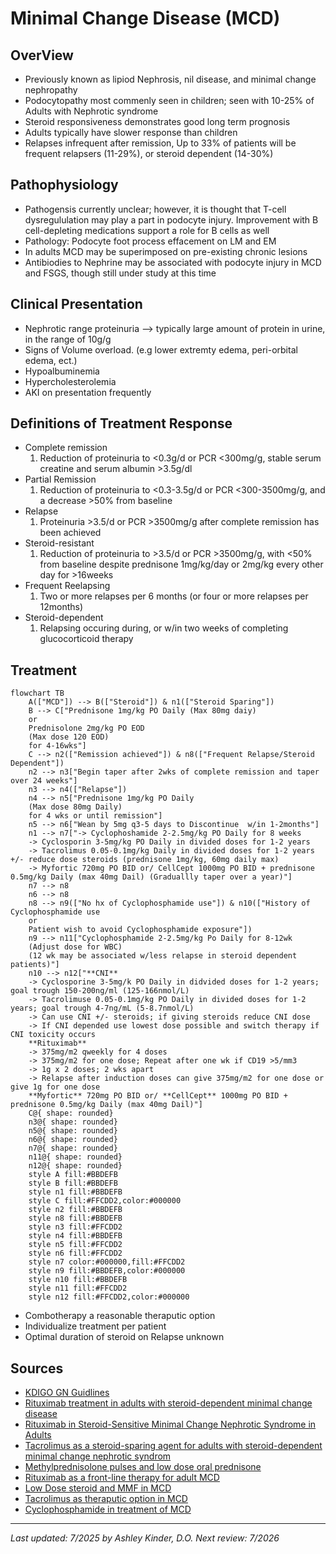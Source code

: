 # **Minimal Change Disease (MCD)** 
## **OverView**
 * Previously known as lipiod Nephrosis, nil disease, and minimal change nephropathy
 * Podocytopathy most commenly seen in children; seen with 10-25% of Adults with Nephrotic syndrome
 * Steroid responsiveness demonstrates good long term prognosis
 * Adults typically have slower response than children
 * Relapses infrequent after remission, Up to 33% of patients will be frequent relapsers (11-29%), or steroid dependent (14-30%) 
## **Pathophysiology** 
 * Pathogensis currently unclear; however, it is thought that T-cell dysregululation may play a part in podocyte injury. Improvement with B cell-depleting medications support a role for B cells as well
 * Pathology: Podocyte foot process effacement on LM and EM
 * In adults MCD may be superimposed on pre-existing chronic lesions
 * Antibiodies to Nephrine may be associated with podocyte injury in MCD and FSGS, though still under study at this time
## **Clinical Presentation**
 * Nephrotic range proteinuria --> typically large amount of protein in urine, in the range of 10g/g
 * Signs of Volume overload. (e.g lower extremty edema, peri-orbital edema, ect.)
 * Hypoalbuminemia
 * Hypercholesterolemia
 * AKI on presentation frequently
## **Definitions of Treatment Response**
 * Complete remission
    1. Reduction of proteinuria to <0.3g/d or PCR <300mg/g, stable serum creatine and serum albumin >3.5g/dl
 * Partial Remission
    1. Reduction of proteinuria to <0.3-3.5g/d or PCR <300-3500mg/g, and a decrease >50% from baseline
 * Relapse
    1. Proteinuria >3.5/d or PCR >3500mg/g after complete remission has been achieved
 * Steroid-resistant
    1. Reduction of proteinuria to >3.5/d or PCR >3500mg/g, with <50% from baseline despite prednisone 1mg/kg/day or 2mg/kg every other day for >16weeks
 * Frequent Reelapsing
    1. Two or more relapses per 6 months (or four or more relapses per 12months)
 * Steroid-dependent
    1. Relapsing occuring during, or w/in two weeks of completing glucocorticoid therapy
## **Treatment**
```mermaid
flowchart TB
    A(["MCD"]) --> B(["Steroid"]) & n1(["Steroid Sparing"])
    B --> C["Prednisone 1mg/kg PO Daily (Max 80mg daiy)
    or
    Prednisolone 2mg/kg PO EOD
    (Max dose 120 EOD)
    for 4-16wks"]
    C --> n2(["Remission achieved"]) & n8(["Frequent Relapse/Steroid Dependent"])
    n2 --> n3["Begin taper after 2wks of complete remission and taper over 24 weeks"]
    n3 --> n4(["Relapse"])
    n4 --> n5["Prednisone 1mg/kg PO Daily
    (Max dose 80mg Daily)
    for 4 wks or until remission"]
    n5 --> n6["Wean by 5mg q3-5 days to Discontinue  w/in 1-2months"]
    n1 --> n7["-> Cyclophoshamide 2-2.5mg/kg PO Daily for 8 weeks
    -> Cyclosporin 3-5mg/kg PO Daily in divided doses for 1-2 years
    -> Tacrolimus 0.05-0.1mg/kg Daily in divided doses for 1-2 years +/- reduce dose steroids (prednisone 1mg/kg, 60mg daily max)
    -> Myfortic 720mg PO BID or/ CellCept 1000mg PO BID + prednisone 0.5mg/kg Daily (max 40mg Dail) (Graduallly taper over a year)"]
    n7 --> n8
    n6 --> n8
    n8 --> n9(["No hx of Cyclophosphamide use"]) & n10(["History of Cyclophosphamide use
    or
    Patient wish to avoid Cyclophosphamide exposure"])
    n9 --> n11["Cyclophosphamide 2-2.5mg/kg Po Daily for 8-12wk
    (Adjust dose for WBC)
    (12 wk may be associated w/less relapse in steroid dependent patients)"]
    n10 --> n12["**CNI**
    -> Cyclosporine 3-5mg/k PO Daily in didvided doses for 1-2 years; goal trough 150-200ng/ml (125-166nmol/L)
    -> Tacrolimuse 0.05-0.1mg/kg PO Daily in divided doses for 1-2 years; goal trough 4-7ng/mL (5-8.7nmol/L)
    -> Can use CNI +/- steroids; if giving steroids reduce CNI dose
    -> If CNI depended use lowest dose possible and switch therapy if CNI toxicity occurs
    **Rituximab**
    -> 375mg/m2 qweekly for 4 doses
    -> 375mg/m2 for one dose; Repeat after one wk if CD19 >5/mm3
    -> 1g x 2 doses; 2 wks apart
    -> Relapse after induction doses can give 375mg/m2 for one dose or give 1g for one dose
    **Myfortic** 720mg PO BID or/ **CellCept** 1000mg PO BID + prednisone 0.5mg/kg Daily (max 40mg Dail)"]
    C@{ shape: rounded}
    n3@{ shape: rounded}
    n5@{ shape: rounded}
    n6@{ shape: rounded}
    n7@{ shape: rounded}
    n11@{ shape: rounded}
    n12@{ shape: rounded}
    style A fill:#BBDEFB
    style B fill:#BBDEFB
    style n1 fill:#BBDEFB
    style C fill:#FFCDD2,color:#000000
    style n2 fill:#BBDEFB
    style n8 fill:#BBDEFB
    style n3 fill:#FFCDD2
    style n4 fill:#BBDEFB
    style n5 fill:#FFCDD2
    style n6 fill:#FFCDD2
    style n7 color:#000000,fill:#FFCDD2
    style n9 fill:#BBDEFB,color:#000000
    style n10 fill:#BBDEFB
    style n11 fill:#FFCDD2
    style n12 fill:#FFCDD2,color:#000000
```
* Combotherapy a reasonable theraputic option
* Individualize treatment per patient 
* Optimal duration of steroid on Relapse unknown
## **Sources**
* [KDIGO GN Guidlines](https://kdigo.org/guidelines/gd/)
* [Rituximab treatment in adults with steroid-dependent minimal change disease](https://www.sciencedirect.com/science/article/pii/S0085253815557712)
* [Rituximab in Steroid-Sensitive Minimal Change Nephrotic Syndrome in Adults](https://karger.com/books/book/133/chapter-abstract/5070296/Rituximab-as-a-Therapeutic-Option-for-Steroid?redirectedFrom=fulltext)
* [Tacrolimus as a steroid-sparing agent for adults with steroid-dependent minimal change nephrotic syndrom](https://academic.oup.com/ndt/article-abstract/23/6/1919/1874422?redirectedFrom=fulltext)
* [Methylprednisolone pulses and low dose oral prednisone](https://www.bmj.com/content/291/6505/1305)
* [Rituximab as a front-line therapy for adult MCD](https://www.oncotarget.com/article/25612/text/)
* [Low Dose steroid and MMF in MCD](https://www.sciencedirect.com/science/article/pii/S0085253818305866)
* [Tacrolimus as theraputic option in MCD](https://academic.oup.com/ndt/article-abstract/23/6/1919/1874422?redirectedFrom=fulltext)
* [Cyclophosphamide in treatment of MCD](https://www.scopus.com/pages/publications/0018377671)
---
*Last updated: 7/2025 by Ashley Kinder, D.O.*
*Next review: 7/2026*
